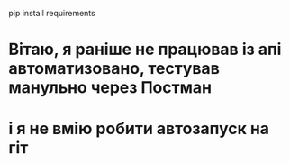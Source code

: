 pip install requirements

# Вітаю, я раніше не працював із апі автоматизовано, тестував манульно через Постман
# і я не вмію робити автозапуск на гіт

